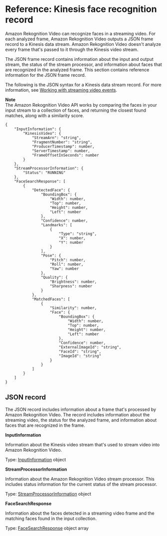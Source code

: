 # Reference: Kinesis face recognition record<a name="streaming-video-kinesis-output-reference"></a>

Amazon Rekognition Video can recognize faces in a streaming video\. For each analyzed frame, Amazon Rekognition Video outputs a JSON frame record to a Kinesis data stream\. Amazon Rekognition Video doesn't analyze every frame that's passed to it through the Kinesis video stream\. 

The JSON frame record contains information about the input and output stream, the status of the stream processor, and information about faces that are recognized in the analyzed frame\. This section contains reference information for the JSON frame record\.

The following is the JSON syntax for a Kinesis data stream record\. For more information, see [Working with streaming video events](streaming-video.md)\.

**Note**  
The Amazon Rekognition Video API works by comparing the faces in your input stream to a collection of faces, and returning the closest found matches, along with a similarity score\.

```
{
    "InputInformation": {
        "KinesisVideo": {
            "StreamArn": "string",
            "FragmentNumber": "string",
            "ProducerTimestamp": number,
            "ServerTimestamp": number,
            "FrameOffsetInSeconds": number
        }
    },
    "StreamProcessorInformation": {
        "Status": "RUNNING"
    },
    "FaceSearchResponse": [
        {
            "DetectedFace": {
                "BoundingBox": {
                    "Width": number,
                    "Top": number,
                    "Height": number,
                    "Left": number
                },
                "Confidence": number,
                "Landmarks": [
                    {
                        "Type": "string",
                        "X": number,
                        "Y": number
                    }
                ],
                "Pose": {
                    "Pitch": number,
                    "Roll": number,
                    "Yaw": number
                },
                "Quality": {
                    "Brightness": number,
                    "Sharpness": number
                }
            },
            "MatchedFaces": [
                {
                    "Similarity": number,
                    "Face": {
                        "BoundingBox": {
                            "Width": number,
                            "Top": number,
                            "Height": number,
                            "Left": number
                        },
                        "Confidence": number,
                        "ExternalImageId": "string",
                        "FaceId": "string",
                        "ImageId": "string"
                    }
                }
            ]
        }
    ]
}
```

## JSON record<a name="streaming-video-kinesis-output-reference-processorresult"></a>

The JSON record includes information about a frame that's processed by Amazon Rekognition Video\. The record includes information about the streaming video, the status for the analyzed frame, and information about faces that are recognized in the frame\.

**InputInformation**

Information about the Kinesis video stream that's used to stream video into Amazon Rekognition Video\.

Type: [InputInformation](streaming-video-kinesis-output-reference-inputinformation.md) object

**StreamProcessorInformation**

Information about the Amazon Rekognition Video stream processor\. This includes status information for the current status of the stream processor\.

Type: [StreamProcessorInformation](streaming-video-kinesis-output-reference-streamprocessorinformation.md) object 

**FaceSearchResponse**

Information about the faces detected in a streaming video frame and the matching faces found in the input collection\.

Type: [FaceSearchResponse](streaming-video-kinesis-output-reference-facesearchresponse.md) object array